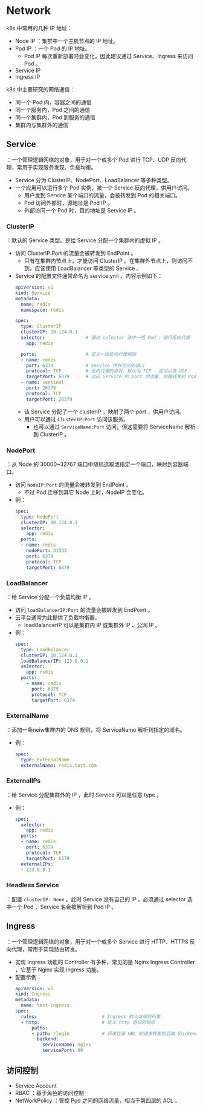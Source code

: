 # Network

k8s 中常用的几种 IP 地址：
- Node IP ：集群中一个主机节点的 IP 地址。
- Pod IP ：一个 Pod 的 IP 地址。
  - Pod IP 每次重新部署时会变化，因此建议通过 Service、Ingress 来访问 Pod 。
- Service IP
- Ingress IP

k8s 中主要研究的网络通信：
- 同一个 Pod 内，容器之间的通信
- 同一个服务内，Pod 之间的通信
- 同一个集群内，Pod 到服务的通信
- 集群内与集群外的通信

## Service

：一个管理逻辑网络的对象，用于对一个或多个 Pod 进行 TCP、UDP 反向代理，常用于实现服务发现、负载均衡。
- Service 分为 ClusterIP、NodePort、LoadBalancer 等多种类型。
- 一个应用可以运行多个 Pod 实例，被一个 Service 反向代理，供用户访问。
  - 用户发到 Service 某个端口的流量，会被转发到 Pod 的相关端口。
  - Pod 访问外部时，源地址是 Pod IP 。
  - 外部访问一个 Pod 时，目的地址是 Service IP 。

### ClusterIP

：默认的 Service 类型。是给 Service 分配一个集群内的虚拟 IP 。
- 访问 ClusterIP:Port 的流量会被转发到 EndPoint 。
  - 只有在集群内节点上，才能访问 ClusterIP 。在集群外节点上，则访问不到，应该使用 LoadBalancer 等类型的 Service 。
- Service 的配置文件通常命名为 service.yml ，内容示例如下：
  ```yml
  apiVersion: v1
  kind: Service
  metadata:
    name: redis
    namespace: redis

  spec:
    type: ClusterIP
    clusterIP: 10.124.0.1
    selector:               # 通过 selector 选中一组 Pod ，进行反向代理
      app: redis

    ports:                  # 定义一组反向代理规则
    - name: redis
      port: 6379            # Service 供外访问的端口
      protocol: TCP         # 反向代理的协议，默认为 TCP ，还可以填 UDP
      targetPort: 6379      # 访问 Service 的 port 的流量，会被转发到 Pod 的 targetPort 端口，又称为 EndPoint
    - name: sentinel
      port: 26379
      protocol: TCP
      targetPort: 26379
  ```
  - 该 Service 分配了一个 clusterIP ，映射了两个 port ，供用户访问。
  - 用户可以通过 `ClusterIP:Port` 访问该服务。
    - 也可以通过 `ServiceName:Port` 访问，但这需要将 ServiceName 解析到 ClusterIP 。

### NodePort

：从 Node 的 30000~32767 端口中随机选取或指定一个端口，映射到容器端口。
- 访问 `NodeIP:Port` 的流量会被转发到 EndPoint 。
  - 不过 Pod 迁移到其它 Node 上时，NodeIP 会变化。
- 例：
  ```yml
  spec:
    type: NodePort
    clusterIP: 10.124.0.1
    selector:
      app: redis
    ports:
    - name: redis
      nodePort: 31533
      port: 6379
      protocol: TCP
      targetPort: 6379
  ```

### LoadBalancer

：给 Service 分配一个负载均衡 IP 。
- 访问 `loadBalancerIP:Port` 的流量会被转发到 EndPoint 。
- 云平台通常为此提供了负载均衡器。
  - loadBalancerIP 可以是集群内 IP 或集群外 IP 、公网 IP 。
- 例：
  ```yml
  spec:
    type: LoadBalancer
    clusterIP: 10.124.0.1
    loadBalancerIP: 123.0.0.1
    selector:
      app: redis
    ports:
      - name: redis
        port: 6379
        protocol: TCP
        targetPort: 6379
  ```

### ExternalName

：添加一条neiw集群内的 DNS 规则，将 ServiceName 解析到指定的域名。
- 例：
  ```yml
  spec:
    type: ExternalName
    externalName: redis.test.com
  ```

### ExternalIPs

：给 Service 分配集群外的 IP ，此时 Service 可以是任意 type 。
- 例：
  ```yml
  spec:
    selector:
      app: redis
    ports:
    - name: redis
      port: 6379
      protocol: TCP
      targetPort: 6379
    externalIPs:
    - 123.0.0.1
  ```

### Headless Service

：配置 `clusterIP: None` 。此时 Service 没有自己的 IP ，必须通过 selector 选中一个 Pod ，Service 名会被解析到 Pod IP 。

## Ingress

：一个管理逻辑网络的对象，用于对一个或多个 Service 进行 HTTP、HTTPS 反向代理，常用于实现路由转发。
- 实现 Ingress 功能的 Controller 有多种，常见的是 Nginx Ingress Controller ，它基于 Nginx 实现 Ingress 功能。
- 配置示例：
  ```yml
  apiVersion: v1
  kind: Ingress
  metadata:
    name: test-ingress
  spec:
    rules:                        # Ingress 的入站规则列表
    - http:                       # 定义 http 协议的规则
        paths:
        - path: /login            # 将发往该 URL 的请求转发到后端（backend）的 Service
          backend:
            serviceName: nginx
            servicePort: 80
  ```

## 访问控制

- Service Account
- RBAC ：基于角色的访问控制
- NetWorkPolicy ：管控 Pod 之间的网络流量，相当于第四层的 ACL 。
